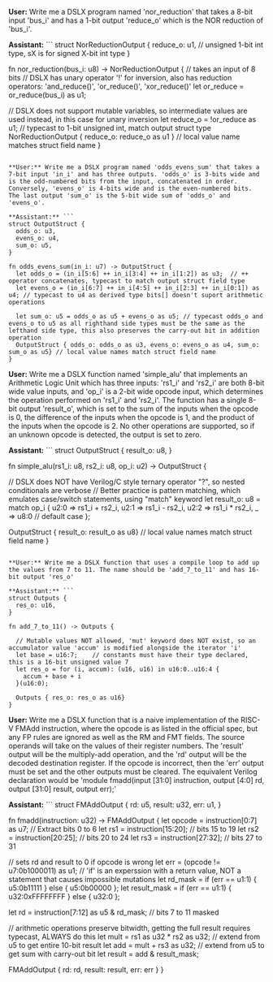 **User:** Write me a DSLX program named 'nor_reduction' that takes a 8-bit input 'bus_i' and has a 1-bit output 'reduce_o' which is the NOR reduction of 'bus_i'.

**Assistant:** ```
struct NorReductionOutput {
  reduce_o: u1, // unsigned 1-bit int type, sX is for signed X-bit int type
}

fn nor_reduction(bus_i: u8) -> NorReductionOutput {    // takes an input of 8 bits
  // DSLX has unary operator '!' for inversion, also has reduction operators: 'and_reduce()', 'or_reduce()', 'xor_reduce()'
  let or_reduce = or_reduce(bus_i) as u1;

  // DSLX does not support mutable variables, so intermediate values are used instead, in this case for unary inversion
  let reduce_o = !or_reduce as u1;  // typecast to 1-bit unsigned int, match output struct type
  NorReductionOutput { reduce_o: reduce_o as u1 }  // local value name matches struct field name
}
```

**User:** Write me a DSLX program named 'odds_evens_sum' that takes a 7-bit input 'in_i' and has three outputs. 'odds_o' is 3-bits wide and is the odd-numbered bits from the input, concatenated in order. Conversely, 'evens_o' is 4-bits wide and is the even-numbered bits. The last output 'sum_o' is the 5-bit wide sum of 'odds_o' and 'evens_o'.

**Assistant:** ```
struct OutputStruct {
  odds_o: u3,
  evens_o: u4,
  sum_o: u5,
}

fn odds_evens_sum(in_i: u7) -> OutputStruct {
  let odds_o = (in_i[5:6] ++ in_i[3:4] ++ in_i[1:2]) as u3;  // ++ operator concatenates, typecast to match output struct field type
  let evens_o = (in_i[6:7] ++ in_i[4:5] ++ in_i[2:3] ++ in_i[0:1]) as u4; // typecast to u4 as derived type bits[] doesn't suport arithmetic operations

  let sum_o: u5 = odds_o as u5 + evens_o as u5; // typecast odds_o and evens_o to u5 as all righthand side types must be the same as the lefthand side type, this also preserves the carry-out bit in addition operation
  OutputStruct { odds_o: odds_o as u3, evens_o: evens_o as u4, sum_o: sum_o as u5} // local value names match struct field name
}
```

**User:** Write me a DSLX function named 'simple_alu' that implements an Arithmetic Logic Unit which has three inputs: 'rs1_i' and 'rs2_i' are both 8-bit wide value inputs, and 'op_i' is a 2-bit wide opcode input, which determines the operation performed on 'rs1_i' and 'rs2_i'. The function has a single 8-bit output 'result_o', which is set to the sum of the inputs when the opcode is 0, the difference of the inputs when the opcode is 1, and the product of the inputs when the opcode is 2. No other operations are supported, so if an unknown opcode is detected, the output is set to zero.

**Assistant:** ```
struct OutputStruct {
  result_o: u8,
}

fn simple_alu(rs1_i: u8, rs2_i: u8, op_i: u2) -> OutputStruct {

  // DSLX does NOT have Verilog/C style ternary operator "?", so nested conditionals are verbose
  // Better practice is pattern matching, which emulates case/switch statements, using "match" keyword
  let result_o: u8 = match op_i {
                       u2:0 => rs1_i + rs2_i,
                       u2:1 => rs1_i - rs2_i,
                       u2:2 => rs1_i * rs2_i,
                       _ => u8:0 // default case
                     };

  OutputStruct { result_o: result_o as u8} // local value names match struct field name
}
```

**User:** Write me a DSLX function that uses a compile loop to add up the values from 7 to 11. The name should be 'add_7_to_11' and has 16-bit output 'res_o'

**Assistant:** ```
struct Outputs {
  res_o: u16,
}

fn add_7_to_11() -> Outputs {

  // Mutable values NOT allowed, 'mut' keyword does NOT exist, so an accumulator value 'accum' is modified alongside the iterator 'i'
  let base = u16:7;    // constants must have their type declared, this is a 16-bit unsigned value 7
  let res_o = for (i, accum): (u16, u16) in u16:0..u16:4 {
    accum + base + i
  }(u16:0);

  Outputs { res_o: res_o as u16}
}
``` 

**User:** Write me a DSLX function that is a naive implementation of the RISC-V FMAdd instruction, where the opcode is as listed in the official spec, but any FP rules are ignored as well as the RM and FMT fields. The source operands will take on the values of their register numbers. The 'result' output will be the multiply-add operation, and the 'rd' output will be the decoded destination register. If the opcode is incorrect, then the 'err' output must be set and the other outputs must be cleared. The equivalent Verilog declaration would be 'module fmadd(input [31:0] instruction, output [4:0] rd, output [31:0] result, output err);'

**Assistant:** ```
struct FMAddOutput {
  rd: u5,
  result: u32,
  err: u1,
}

fn fmadd(instruction: u32) -> FMAddOutput {
  let opcode = instruction[0:7] as u7;     // Extract bits 0 to 6
  let rs1 = instruction[15:20];            // bits 15 to 19
  let rs2 = instruction[20:25];            // bits 20 to 24
  let rs3 = instruction[27:32];            // bits 27 to 31

  // sets rd and result to 0 if opcode is wrong
  let err = (opcode != u7:0b1000011) as u1;
  // 'if' is an experssion with a return value, NOT a statement that causes impossible mutations
  let rd_mask = if (err == u1:1) { u5:0b11111 } else { u5:0b00000 };
  let result_mask = if (err == u1:1) { u32:0xFFFFFFFF } else { u32:0 };

  let rd = instruction[7:12] as u5 & rd_mask;  // bits 7 to 11 masked

  // arithmetic operations preserve bitwidth, getting the full result requires typecast, ALWAYS do this
  let mult = rs1 as u32 * rs2 as u32;         // extend from u5 to get entire 10-bit result
  let add  = mult + rs3 as u32;               // extend from u5 to get sum with carry-out bit
  let result = add & result_mask;

  FMAddOutput { rd: rd, result: result, err: err }
}
```
